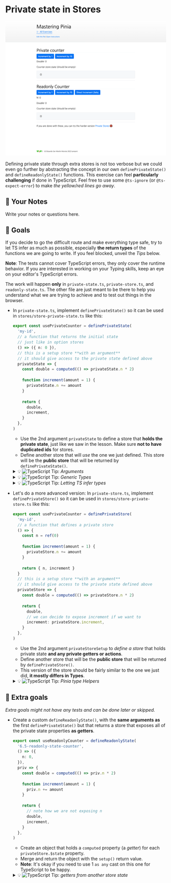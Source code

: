 # Private state in Stores

<picture>
  <source srcset="./.internal/screenshot-dark.png" media="(prefers-color-scheme: dark)">
  <img src="./.internal/screenshot-light.png">
</picture>

Defining private state through extra stores is not too verbose but we could even go further by abstracting the concept
in our own `definePrivateState()` and `defineReadonlyState()` functions. This exercise can feel **particularly
challenging** if done in TypeScript. Feel free to use some `@ts-ignore` (or `@ts-expect-error`) to make _the yellow/red
lines go away_.

## 📝 Your Notes

Write your notes or questions here.

## 🎯 Goals

If you decide to go the difficult route and make everything type safe, try to let TS infer as much as possible,
especially **the return types** of the functions we are going to write. If you feel blocked, unveil the _Tips_ below.

**Note**: The tests cannot cover TypeScript errors, they only cover the runtime behavior. If you are interested in
working on your Typing skills, keep an eye on your editor's TypeScript errors.

The work will happen **only** in `private-state.ts`, `private-store.ts`, and `readonly-state.ts`. The other file are
just meant to be there to help you understand what we are trying to achieve and to test out things in the browser.

- In `private-state.ts`, implement `definePrivateState()` so it can be used in `stores/store-private-state.ts` like
  this:

  ```ts
  export const usePrivateCounter = definePrivateState(
    'my-id',
    // a function that returns the initial state
    // just like in option stores
    () => ({ n: 0 }),
    // this is a setup store **with an argument**
    // it should give access to the private state defined above
    privateState => {
      const double = computed(() => privateState.n * 2)

      function increment(amount = 1) {
        privateState.n += amount
      }

      return {
        double,
        increment,
      }
    },
  )
  ```

  - Use the 2nd argument `privateState` to define a store that **holds the private state**, just like we saw in the
    lesson. Make sure **not to have duplicated ids** for stores.
  - Define another store that will _use_ the one we just defined. This store will be the **public store** that will be
    returned by `definePrivateState()`.

  <details>
  <summary>💡 <img class="tip-logo" src="/logo-ts.svg" alt="TypeScript"> Tip: <i>Arguments</i></summary>

  `definePrivateState()` should accept 3 generics. One used by each argument. This doesn't mean it should just be:

  ```ts
  definePrivateState<
    // feel free to name them as you want
    Id,
    PrivateState,
    SetupStore
  >(id: Id, privateState: PrivateState, SetupStore) {
    // ...
  }
  ```

  The _more_ you can constrain a type, the better TypeScript will be at inferring it!

  </details>

  <details>
  <summary>💡 <img class="tip-logo" src="/logo-ts.svg" alt="TypeScript"> Tip: <i>Generic Types</i></summary>

  If you one of the following error:

  ```
  Type 'Id' is not assignable to type 'string'
  Type 'PrivateState' is not assignable to type 'StateTree'
  ```

  `Id` and `PrivateState` are the generic types I used but you might have named them differently.

  It means the generic `PrivateState` is not constrained enough. You can fix it by adding a constraint to the generic:

  ```ts
  function definePrivateState<
    Id extends string,
    PublicState extends StateTree,
    // TODO: You still have to figure out this one
    SetupReturn,
  >(/* ... */) {
    // ...
  }
  ```

  </details>

  <details>
  <summary>💡 <img class="tip-logo" src="/logo-ts.svg" alt="TypeScript"> Tip: <i>Letting TS infer types</i></summary>

  In order to get the most out of TypeScript inference, try to be as close to the actual type you want to use in your
  generics. For example, instead of doing this:

  ```ts
  export function definePrivateState<
    Id,
    // we are aligning with the type of the 2nd argument
    PrivateState extends () => StateTree,
    SetupReturn,
  >(
    id: Id,
    // 👉 look how we just consume the type here
    privateStateFn: PrivateState,
    // 👉 here we can use type helpers but the return type is not inferred as we want
    setup: (privateSTate: ReturnType<PrivateState>) => SetupReturn,
  ) {
    // ... hiding the rest of the solution
    setup(privateStore.$state) // 🔴 type error
  }
  ```

  What we want is the actual shape of the state, not the function that returns it. We can do this:

  ```ts
  export function definePrivateState<
    Id,
    // we are aligning with the type of the 2nd argument
    PrivateState extends StateTree,
    SetupReturn,
  >(
    id: Id,
    // 👉 Here the type PrivateState is closer to what we need
    privateStateFn: () => PrivateState,
    // 👉 And we can use it directly here
    setup: (privateSTate: PrivateState) => SetupReturn,
  ) {
    // ... hiding the rest of the solution
    setup(privateStore.$state) // ✅ No error!
  }
  ```

  </details>

- Let's do a more advanced version: In `private-store.ts`, implement `definePrivateStore()` so it can be used in
  `stores/store-private-store.ts` like this:

  ```ts
  export const usePrivateCounter = definePrivateStore(
    'my-id',
    // a function that defines a private store
    () => {
      const n = ref(0)

      function increment(amount = 1) {
        privateStore.n += amount
      }

      return { n, increment }
    }
    // this is a setup store **with an argument**
    // it should give access to the private state defined above
    privateStore => {
      const double = computed(() => privateStore.n * 2)

      return {
        double,
        // we can decide to expose increment if we want to
        increment: privateStore.increment,
      }
    },
  )
  ```

  - Use the 2nd argument `privateStoreSetup` to _define a store_ that holds private state **and any private getters or
    actions**.
  - Define another store that will be the **public store** that will be returned by `definePrivateStore()`.
  - This version of the store should be fairly similar to the one we just did, **it mostly differs in Types**.

  <details>
  <summary>💡 <img class="tip-logo" src="/logo-ts.svg" alt="TypeScript"> Tip: <i>Pinia type Helpers</i></summary>

  Pinia exposes some type helpers to work with Store types. In this scenario, we need a way to extract the type of a
  _Store instance_ from the `privateStoreSetup` function. We can use `SetupStoreDefinition` for that:

  ```ts
  import { SetupStoreDefinition, defineStore } from 'pinia'

  export function definePrivateStore<
    Id extends string,
    // 👇 no extends constraint this time, like with StoreSetup
    PrivateStore,
    StoreSetup,
  >(
    id: Id,
    // 👇 same as before
    privateStoreSetup: () => PrivateStore,
    setup: (
      // 👇 We need to get a bit more complex here
      privateState: ReturnType<SetupStoreDefinition<string, PrivateStore>>,
    ) => StoreSetup,
  ) {
    // ...
  }
  ```

  </details>

## 💪 Extra goals

_Extra goals might not have any tests and can be done later or skipped._

- Create a custom `defineReadonlyState()`, with the **same arguments as** the first `definePrivateState()` but that
  returns a store that exposes all of the private state properties **as getters**.

  ```ts
  export const useReadonlyCounter = defineReadonlyState(
    '6.5-readonly-state-counter',
    () => ({
      n: 0,
    }),
    priv => {
      const double = computed(() => priv.n * 2)

      function increment(amount = 1) {
        priv.n += amount
      }

      return {
        // note how we are not exposing n
        double,
        increment,
      }
    },
  )
  ```

  - Create an object that holds a `computed` property (a _getter_) for each `privateStore.$state` property.
  - Merge and return the object with the `setup()` return value.
  - **Note**: It's okay if you need to use 1 `as any` cast on this one for TypeScript to be happy.

  <details>
  <summary>💡 <img class="tip-logo" src="/logo-ts.svg" alt="TypeScript"> Tip: <i>getters from another store state</i></summary>

  You can type the object that holds the getters be using a `K in keyof PrivateState` and the `ComputedRef` type from
  Vue:

  ```ts
  const privateStateAsGetters: {
    [K in keyof PrivateState]: ComputedRef<PrivateState[K]>
    // NOTE: this one is a bit harder to get typed correctly as we fill the object afterwards
  } = {} as any

  for (const key in privateStore.$state) {
    // ...
  }
  ```

  This should let TypeScript to infer the correct type if you return it with

  ```ts
  return { ...privateStateAsGetters, ...setupReturn }
  ```

  </details>
